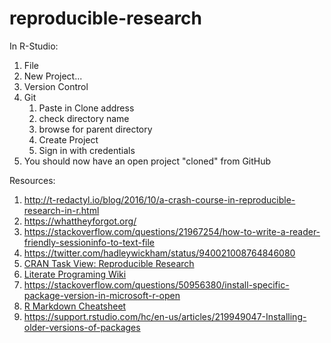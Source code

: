 # reproducible-research

In R-Studio:

1. File
2. New Project...
2. Version Control
3. Git
   1. Paste in Clone address
   2. check directory name
   3. browse for parent directory
   4. Create Project
   5. Sign in with credentials
4. You should now have an open project "cloned" from GitHub

Resources:

1. http://t-redactyl.io/blog/2016/10/a-crash-course-in-reproducible-research-in-r.html
1. https://whattheyforgot.org/
2. https://stackoverflow.com/questions/21967254/how-to-write-a-reader-friendly-sessioninfo-to-text-file
3. https://twitter.com/hadleywickham/status/940021008764846080
4. [CRAN Task View: Reproducible Research](https://cran.r-project.org/web/views/ReproducibleResearch.html)
5. [Literate Programing Wiki](https://en.wikipedia.org/wiki/Literate_programming)
6. https://stackoverflow.com/questions/50956380/install-specific-package-version-in-microsoft-r-open
7. [R Markdown Cheatsheet](https://www.rstudio.com/wp-content/uploads/2015/02/rmarkdown-cheatsheet.pdf)
8. https://support.rstudio.com/hc/en-us/articles/219949047-Installing-older-versions-of-packages
